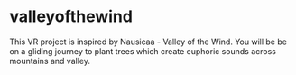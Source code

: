 # valleyofthewind

This VR project is inspired by Nausicaa - Valley of the Wind. You will be be on a gliding journey to plant trees which create euphoric sounds across mountains and valley.
